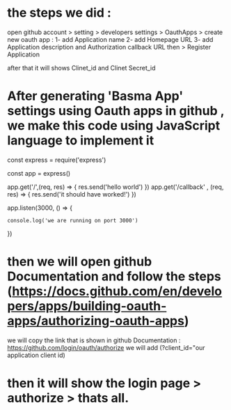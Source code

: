 #  the steps we did : 

open github account > setting > developers settings > OauthApps > create new oauth app : 
1- add Application name
2- add Homepage URL
3- add Application description and Authorization callback URL then > Register Application 

after that it will shows Clinet_id and Clinet Secret_id  

# After generating 'Basma App' settings using Oauth apps in github , we make this code using JavaScript language to implement it

const express = require('express')

const app = express()

app.get('/',(req, res) => {
    res.send('hello world')
})
app.get('/callback' , (req, res) => {
    res.send('it should have worked!')
})

app.listen(3000, () => {

    console.log('we are running on port 3000')
})

# then we will open github Documentation and follow the steps (https://docs.github.com/en/developers/apps/building-oauth-apps/authorizing-oauth-apps) 
we will copy the link that is shown in github Documentation  : https://github.com/login/oauth/authorize
we will add (?client_id="our application client id)
# then it will show the login page > authorize > thats all.
